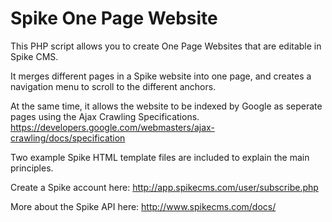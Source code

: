 Spike One Page Website
======================

This PHP script allows you to create One Page Websites that are editable in Spike CMS.

It merges different pages in a Spike website into one page, and creates a navigation menu to scroll to the different anchors.

At the same time, it allows the website to be indexed by Google as seperate pages using the Ajax Crawling Specifications.
https://developers.google.com/webmasters/ajax-crawling/docs/specification

Two example Spike HTML template files are included to explain the main principles.

Create a Spike account here: http://app.spikecms.com/user/subscribe.php

More about the Spike API here: http://www.spikecms.com/docs/
